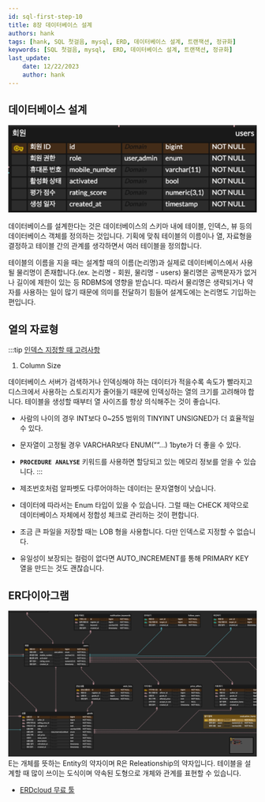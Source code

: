 ```yaml
---
id: sql-first-step-10
title: 8장 데이터베이스 설계
authors: hank
tags: [hank, SQL 첫걸음, mysql, ERD, 데이터베이스 설계, 트랜잭션, 정규화]
keywords: [SQL 첫걸음, mysql,  ERD, 데이터베이스 설계, 트랜잭션, 정규화]
last_update:
    date: 12/22/2023
    author: hank
---
```


## 데이터베이스 설계
![img_1.png](img_1.png)

데이터베이스를 설계한다는 것은 데이터베이스의 스키마 내에 테이블, 인덱스, 뷰 등의 데이터베이스 객체를 정의하는 것입니다. 
기획에 맞춰 테이블의 이름이나 열, 자료형을 결정하고 테이블 간의 관계를 생각하면서 여러 테이블을 정의합니다.

테이블의 이름을 지을 때는 설계할 때의 이름(논리명)과 실제로 데이터베이스에서 사용될 물리명이 존재합니다.(ex. 논리명 - 회원, 물리명 - users)
물리명은 공백문자가 없거나 길이에 제한이 있는 등 RDBMS에 영향을 받습니다. 따라서 물리명은 생략되거나 약자를 사용하는 일이 많기 때문에
의미를 전달하기 힘들어 설계도에는 논리명도 기입하는 편입니다. 

## 열의 자료형

:::tip [인덱스 지정할 때 고려사항](./sql-first-step-08) 
1. Column Size

데이터베이스 서버가 검색하거나 인덱싱해야 하는 데이터가 적을수록 속도가 빨라지고 디스크에서 사용하는 스토리지가 줄어들기 때문에 인덱싱하는 열의 크기를 고려해야 합니다. 테이블을 생성할 때부터 열 사이즈를 항상 의식해주는 것이 좋습니다.

- 사람의 나이의 경우 INT보다 0~255 범위의 TINYINT UNSIGNED가 더 효율적일 수 있다.
- 문자열이 고정될 경우 VARCHAR보다 ENUM(””…) 1byte가 더 좋을 수 있다.
- **`PROCEDURE ANALYSE`** 키워드를 사용하면 할당되고 있는 메모리 정보를 얻을 수 있습니다.
:::

- 제조번호처럼 알파벳도 다루어야하는 데이터는 문자열형이 낫습니다. 
- 데이터에 따라서는 Enum 타입이 있을 수 있습니다. 그럴 때는 CHECK 제약으로 데이터베이스 자체에서 정합성 체크로 관리하는 것이 편합니다.
- 조금 큰 파일을 저장할 때는 LOB 형을 사용합니다. 다만 인덱스로 지정할 수 없습니다.
- 유일성이 보장되는 컬럼이 없다면 AUTO_INCREMENT를 통해 PRIMARY KEY 열을 만드는 것도 괜찮습니다.

## ER다이아그램
![img_2.png](img_2.png)
E는 개체를 뜻하는 Entity의 약자이며 R은 Releationship의 약자입니다. 테이블을 설계할 때 많이 쓰이는 도식이며
약속된 도형으로 개체와 관계를 표현할 수 있습니다.

- [ERDcloud 무료 툴](https://www.erdcloud.com/library)

